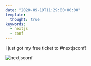 ```yaml
---
date: "2020-09-19T11:29:00+00:00"
template:
  thought: true
keywords:
  - nextjs
  - conf
---
```


I just got my free ticket to #nextjsconf!

![](ticket.png "nextjsconf")
